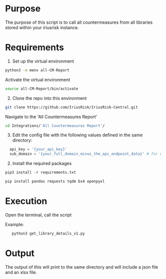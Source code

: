 # Purpose 

The purpose of this script is to call all countermeasures from all libraries stored within your iriusrisk instance. 

# Requirements

1. Set up the virtual environment

```bash
python3 -m menv all-CM-Report
```

Activate the virtual environment
```bash
source all-CM-Report/bin/activate
```

2. Clone the repo into this environment

```bash
git clone https://github.com/IriusRisk/IriusRisk-Central.git
```
Navigate to the 'All Countermeasures Report'

```bash
cd Integrations/'All Countermeasures Report'/
```

3. Edit the config file with the following values defined in the same directory: 

```python
  api_key = '{your_api_key}'
  sub_domain = '{your_full_domain_minus_the_api_endpoint_data}' # for example https://demo.iriusrisk.com
```

2. Install the required packages

```python
pip3 install -r requirements.txt
```

```bash
pip install pandas requests tqdm bs4 openpyxl
```

# Execution

Open the terminal, call the script

Example: 

```bash
   python3 get_library_details_v1.py
```

# Output
The output of this will print to the same directory and will include a json file and an xlsx file. 

